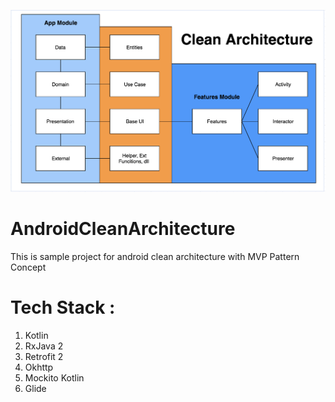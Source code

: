 ![alt text](https://github.com/astroidnu/AndroidCleanArchitecture/blob/master/assets/clean_architecture.png)

# AndroidCleanArchitecture
This is sample project for android clean architecture with MVP Pattern Concept

# Tech Stack : 
1. Kotlin 
2. RxJava 2
3. Retrofit 2 
4. Okhttp 
5. Mockito Kotlin 
6. Glide 




